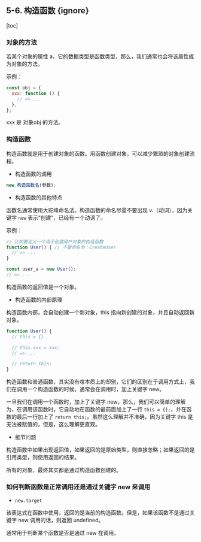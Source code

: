 ## 5-6. 构造函数 {ignore}

[toc]

### 对象的方法

若某个对象的属性 a，它的数据类型是函数类型，那么，我们通常也会将该属性成为对象的方法。

示例：

```js
const obj = {
  xxx: function () {
    // => ...
  },
};
```

xxx 是 对象obj 的方法。

### 构造函数

构造函数就是用于创建对象的函数。用函数创建对象，可以减少繁琐的对象创建流程。

- 构造函数的调用

```js
new 构造函数名(参数);
```

- 构造函数的其他特点

函数名通常使用大驼峰命名法。构造函数的命名尽量不要出现 v.（动词），因为关键字 `new` 表示“创建”，已经有一个动词了。

示例：

```js
// 比如要定义一个用于创建用户对象的构造函数
function User() { // 不要命名为：CreateUser
  // => ...
}

const user_a = new User();
// => ...
```

构造函数的返回值是一个对象。

- 构造函数的内部原理

构造函数内部，会自动创建一个新对象，this 指向新创建的对象，并且自动返回新对象。

```js
function User() {
  // this = {}

  // this.xxx = xxx;
  // => ...

  // return this;
}
```

构造函数和普通函数，其实没有啥本质上的却别，它们的区别在于调用方式上，我们在调用一个构造函数的时候，通常会在调用时，加上关键字 new。

一旦我们在调用一个函数时，加上了关键字 new，那么，我们可以简单的理解为，在调用该函数时，它自动地在函数的最前面加上了一行 `this = {};`，并在函数的最后一行加上了 `return this;`。虽然这么理解并不准确，因为关键字 this 是无法被赋值的，但是，这么理解更直观。

- 细节问题

构造函数中如果出现返回值，如果返回的是原始类型，则直接忽略；如果返回的是引用类型，则使用返回的结果。

所有的对象，最终其实都是通过构造函数创建的。


### 如何判断函数是正常调用还是通过关键字 new 来调用

- `new.target`

该表达式在函数中使用，返回的是当前的构造函数。但是，如果该函数不是通过关键字 new 调用的话，则返回 undefined。

通常用于判断某个函数是否是通过 new 在调用。


